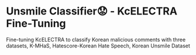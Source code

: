 # Unsmile Classifier😟 - KcELECTRA Fine-Tuning
Fine-tuning KcELECTRA to classify Korean malicious comments with three datasets, K-MHaS, Hatescore-Korean Hate Speech, Korean Unsmile Dataset
